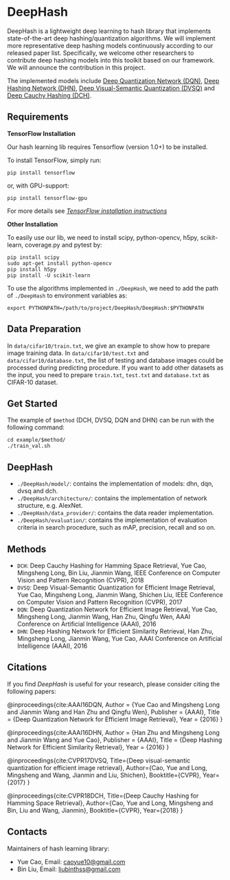 # DeepHash

DeepHash is a lightweight deep learning to hash library that implements state-of-the-art deep hashing/quantization algorithms. We will implement more representative deep hashing models continuously according to our released paper list. Specifically, we welcome other researchers to contribute deep hashing models into this toolkit based on our framework. We will announce the contribution in this project.

The implemented models include [Deep Quantization Network (DQN)](http://yue-cao.me/doc/deep-quantization-networks-dqn-aaai16.pdf), [Deep Hashing Network (DHN)](http://ise.thss.tsinghua.edu.cn/~mlong/doc/deep-hashing-network-aaai16.pdf), [Deep Visual-Semantic Quantization (DVSQ)](http://yue-cao.me/doc/deep-visual-semantic-quantization-cvpr17.pdf) and [Deep Cauchy Hashing (DCH)](http://ise.thss.tsinghua.edu.cn/~mlong/doc/deep-cauchy-hashing-cvpr18.pdf).

## Requirements

**TensorFlow Installation**

Our hash learning lib requires Tensorflow (version 1.0+) to be installed.

To install TensorFlow, simply run:
```
pip install tensorflow
```
or, with GPU-support:
```
pip install tensorflow-gpu
```

For more details see *[TensorFlow installation instructions](https://github.com/tensorflow/tensorflow/blob/master/tensorflow/g3doc/get_started/os_setup.md)*

**Other Installation**

To easily use our lib, we need to install scipy, python-opencv, h5py, scikit-learn, coverage.py and pytest by:

```shell
pip install scipy 
sudo apt-get install python-opencv
pip install h5py
pip install -U scikit-learn
```

To use the algorithms implemented in `./DeepHash`, we need to add the path of `./DeepHash` to environment variables as:

```shell
export PYTHONPATH=/path/to/project/DeepHash/DeepHash:$PYTHONPATH
```             

## Data Preparation
In `data/cifar10/train.txt`, we give an example to show how to prepare image training data. In `data/cifar10/test.txt` and `data/cifar10/database.txt`, the list of testing and database images could be processed during predicting procedure. If you want to add other datasets as the input, you need to prepare `train.txt`, `test.txt` and `database.txt` as CIFAR-10 dataset.

## Get Started
The example of `$method` (DCH, DVSQ, DQN and DHN) can be run with the following command:
```shell
cd example/$method/
./train_val.sh
```

## DeepHash
* `./DeepHash/model/`: contains the implementation of models: dhn, dqn, dvsq and dch.
* `./DeepHash/architecture/`: contains the implementation of network structure, e.g. AlexNet.
* `./DeepHash/data_provider/`: contains the data reader implementation.
* `./DeepHash/evaluation/`: contains the implementation of evaluation criteria in search procedure, such as mAP, precision, recall and so on.
<!--**Data\_provider**-->
<!--**Architecture**-->
<!--**Model**-->
<!--**Evaluation**-->

## Methods
* `DCH`: Deep Cauchy Hashing for Hamming Space Retrieval, Yue Cao, Mingsheng Long, Bin Liu, Jianmin Wang, IEEE Conference on Computer Vision and Pattern Recognition (CVPR), 2018
* `DVSQ`: Deep Visual-Semantic Quantization for Efficient Image Retrieval, Yue Cao, Mingsheng Long, Jianmin Wang, Shichen Liu, IEEE Conference on Computer Vision and Pattern Recognition (CVPR), 2017
* `DQN`: Deep Quantization Network for Efficient Image Retrieval, Yue Cao, Mingsheng Long, Jianmin Wang, Han Zhu, Qingfu Wen, AAAI Conference on Artificial Intelligence (AAAI), 2016
* `DHN`: Deep Hashing Network for Efficient Similarity Retrieval, Han Zhu, Mingsheng Long, Jianmin Wang, Yue Cao, AAAI Conference on Artificial Intelligence (AAAI), 2016

## Citations
If you find *DeepHash* is useful for your research, please consider citing the following papers:

   @inproceedings{cite:AAAI16DQN,
    Author = {Yue Cao and Mingsheng Long and Jianmin Wang and Han Zhu and Qingfu Wen},
    Publisher = {AAAI},
    Title = {Deep Quantization Network for Efficient Image Retrieval},
    Year = {2016}
   } 

   @inproceedings{cite:AAAI16DHN,
    Author = {Han Zhu and Mingsheng Long and Jianmin Wang and Yue Cao},
    Publisher = {AAAI},
    Title = {Deep Hashing Network for Efficient Similarity Retrieval},
    Year = {2016}
   }

   @inproceedings{cite:CVPR17DVSQ,
    Title={Deep visual-semantic quantization for efficient image retrieval},
    Author={Cao, Yue and Long, Mingsheng and Wang, Jianmin and Liu, Shichen},
    Booktitle={CVPR},
    Year={2017}
   }

   @inproceedings{cite:CVPR18DCH,
    Title={Deep Cauchy Hashing for Hamming Space Retrieval},
    Author={Cao, Yue and Long, Mingsheng and Bin, Liu and Wang, Jianmin},
    Booktitle={CVPR},
    Year={2018}
   }


## Contacts
Maintainers of hash learning library:
* Yue Cao, Email: caoyue10@gmail.com
* Bin Liu, Email: liubinthss@gmail.com
